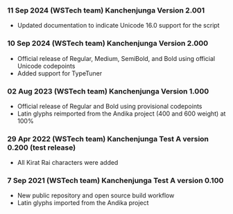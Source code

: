 
### 11 Sep 2024 (WSTech team) Kanchenjunga Version 2.001 
- Updated documentation to indicate Unicode 16.0 support for the script

### 10 Sep 2024 (WSTech team) Kanchenjunga Version 2.000 
- Official release of Regular, Medium, SemiBold, and Bold using official Unicode codepoints
- Added support for TypeTuner

### 02 Aug 2023 (WSTech team) Kanchenjunga Version 1.000 
- Official release of Regular and Bold using provisional codepoints
- Latin glyphs reimported from the Andika project (400 and 600 weight) at 100%

### 29 Apr 2022 (WSTech team) Kanchenjunga Test A version 0.200 (test release)
- All Kirat Rai characters were added

### 7 Sep 2021 (WSTech team) Kanchenjunga Test A version 0.100
- New public repository and open source build workflow
- Latin glyphs imported from the Andika project

